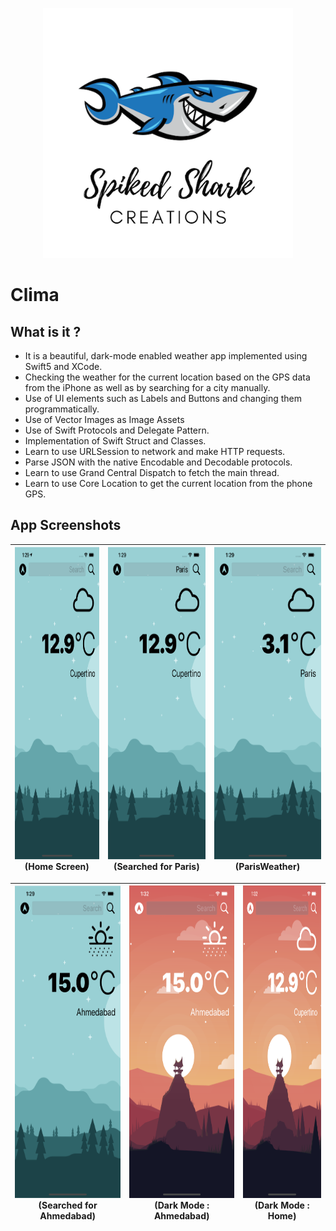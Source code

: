 <p align="center">
    <img src="Documentation/Logo.png" height="400">
</p>

#  Clima

## What is it ?

* It is a beautiful, dark-mode enabled weather app implemented using Swift5 and XCode.
* Checking the weather for the current location based on the GPS data from the iPhone as well as by searching for a city manually. 
* Use of UI elements such as Labels and Buttons and changing them programmatically. 
* Use of Vector Images as Image Assets
* Use of Swift Protocols and Delegate Pattern. 
* Implementation of Swift Struct and Classes.
* Learn to use URLSession to network and make HTTP requests.
* Parse JSON with the native Encodable and Decodable protocols. 
* Learn to use Grand Central Dispatch to fetch the main thread.
* Learn to use Core Location to get the current location from the phone GPS. 


## App Screenshots

 | <img src="Documentation/HomeScreen.png" width="250" height="500"> (Home Screen) | <img src="Documentation/SearchedParis.png" width="250" height="500"> (Searched for Paris) | <img src="Documentation/ParisWeather.png" width="250" height="500"> (ParisWeather)|
 |:---:|:---:|:---:|
 
 |<img src="Documentation/SearchedAhmedabad.png" width="250" height="500"> (Searched for Ahmedabad) |<img src="Documentation/DarkModeAhmedabad.png" width="250" height="500"> (Dark Mode : Ahmedabad) |<img src="Documentation/DarkModeHome.png" width="250" height="500"> (Dark Mode : Home) | 
 |:---:|:---:|:---:|

